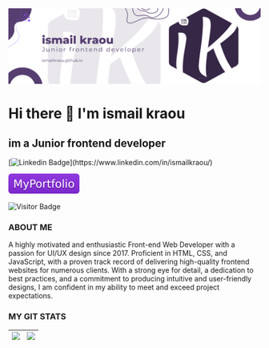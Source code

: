 <img src="https://raw.githubusercontent.com/ismailkraou/ismailkraou/main/images/ismailkraou-Banner.png"/>

# Hi there 👋 I'm ismail kraou
## im a Junior frontend developer

[![Linkedin Badge]([https://raw.githubusercontent.com/ismailkraou/ismailkraou/main/images/linkedin.png](https://img.shields.io/badge/LinkedIn-0077B5?style=for-the-badge&logo=linkedin&logoColor=white))](https://www.linkedin.com/in/ismailkraou/)


<a href="https://ismailkraou.github.io/"><img src="https://raw.githubusercontent.com/ismailkraou/ismailkraou/f7fc9aaaf5307d528bb4f76135769f4168d18e88/images/MyPortfolio-blueviolet.svg"/></a>


![Visitor Badge](https://visitor-badge.laobi.icu/badge?page_id=ismailkraou)


### ABOUT ME
A highly motivated and enthusiastic Front-end Web Developer with a passion for UI/UX design since 2017. Proficient in HTML, CSS, and JavaScript, with a proven track record of delivering high-quality frontend websites for numerous clients. With a strong eye for detail, a dedication to best practices, and a commitment to producing intuitive and user-friendly designs, I am confident in my ability to meet and exceed project expectations.



### MY GIT STATS
<img src="https://github-readme-stats.vercel.app/api?username=dhanrajdc7&&show_icons=true&count_private=true&theme=radical"/>|<img src="https://github-readme-streak-stats.herokuapp.com/?user=dhanrajdc7&theme=radical"/>|
|---|---|


